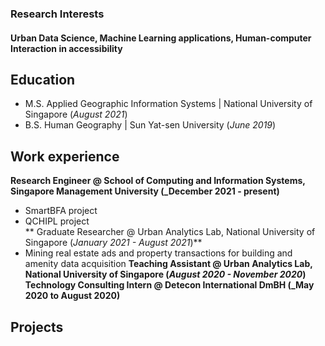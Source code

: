 ### Research Interests

#### Urban Data Science, Machine Learning applications, Human-computer Interaction in accessibility

## Education							       		
- M.S.  Applied Geographic Information Systems	| National University of Singapore (_August 2021_)	 			        		
- B.S.  Human Geography | Sun Yat-sen University (_June 2019_)
  
## Work experience 
**Research Engineer @ School of Computing and Information Systems, Singapore Management University (_December 2021 - present)**
- SmartBFA project
- QCHIPL project  
** Graduate Researcher @ Urban Analytics Lab, National University of Singapore (_January 2021 - August 2021_)**
- Mining real estate ads and property transactions for building and amenity data acquisition
**Teaching Assistant @ Urban Analytics Lab, National University of Singapore (_August 2020 - November 2020_)**
**Technology Consulting Intern @ Detecon International DmBH (_May 2020 to August 2020)**
  
## Projects
